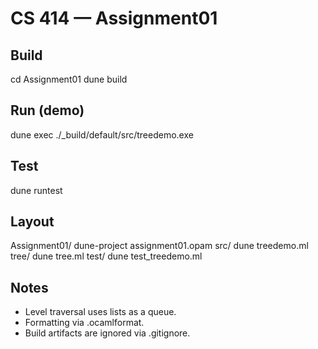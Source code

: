 # CS 414 — Assignment01

## Build
cd Assignment01
dune build

## Run (demo)
dune exec ./_build/default/src/treedemo.exe

## Test
dune runtest

## Layout
Assignment01/
  dune-project
  assignment01.opam
  src/
    dune
    treedemo.ml
  tree/
    dune
    tree.ml
  test/
    dune
    test_treedemo.ml

## Notes
- Level traversal uses lists as a queue.
- Formatting via .ocamlformat.
- Build artifacts are ignored via .gitignore.
